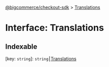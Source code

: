 [@bigcommerce/checkout-sdk](../README.md) > [Translations](../interfaces/translations.md)



# Interface: Translations

## Indexable

\[key: `string`\]:&nbsp;`string`⎮[Translations](translations.md)

